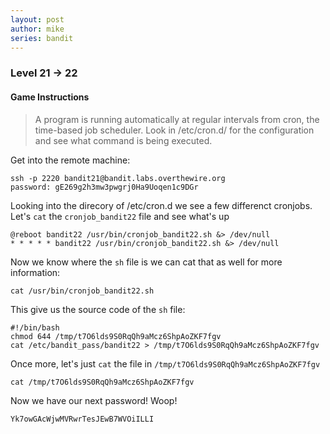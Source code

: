 ```yaml
---
layout: post
author: mike
series: bandit
---
```


### Level 21 -> 22
#### Game Instructions
> A program is running automatically at regular intervals from cron, the time-based job scheduler. Look in /etc/cron.d/ for the configuration and see what command is being executed.

Get into the remote machine:
```
ssh -p 2220 bandit21@bandit.labs.overthewire.org
password: gE269g2h3mw3pwgrj0Ha9Uoqen1c9DGr
```

Looking into the direcory of /etc/cron.d we see a few differenct cronjobs. Let's `cat` the `cronjob_bandit22` file and see what's up
```
@reboot bandit22 /usr/bin/cronjob_bandit22.sh &> /dev/null
* * * * * bandit22 /usr/bin/cronjob_bandit22.sh &> /dev/null
```

Now we know where the `sh` file is we can cat that as well for more information:

`cat /usr/bin/cronjob_bandit22.sh`

This give us the source code of the `sh` file:
```
#!/bin/bash
chmod 644 /tmp/t7O6lds9S0RqQh9aMcz6ShpAoZKF7fgv
cat /etc/bandit_pass/bandit22 > /tmp/t7O6lds9S0RqQh9aMcz6ShpAoZKF7fgv
```

Once more, let's just `cat` the file in `/tmp/t7O6lds9S0RqQh9aMcz6ShpAoZKF7fgv`

`cat /tmp/t7O6lds9S0RqQh9aMcz6ShpAoZKF7fgv`

Now we have our next password! Woop!

`Yk7owGAcWjwMVRwrTesJEwB7WVOiILLI`
